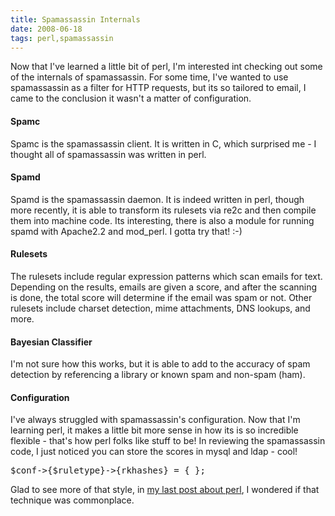 ```yaml
---
title: Spamassassin Internals
date: 2008-06-18
tags: perl,spamassassin
---
```

Now that I've learned a little bit of perl, I'm interested int checking out some of the internals of spamassassin. For some time, I've wanted to use spamassassin as a filter for HTTP requests, but its so tailored to email, I came to the conclusion it wasn't a matter of configuration.
<h4>Spamc</h4>Spamc is the spamassassin client. It is written in C, which surprised me - I thought all of spamassassin was written in perl.
<h4>Spamd</h4>Spamd is the spamassassin daemon. It is indeed written in perl, though more recently, it is able to transform its rulesets via re2c and then compile them into machine code. Its interesting, there is also a module for running spamd with Apache2.2 and mod_perl. I gotta try that! :-)
<h4>Rulesets</h4>The rulesets include regular expression patterns which scan emails for text. Depending on the results, emails are given a score, and after the scanning is done, the total score will determine if the email was spam or not. Other rulesets include charset detection, mime attachments, DNS lookups, and more.

<h4>Bayesian Classifier</h4>I'm not sure how this works, but it is able to add to the accuracy of spam detection by referencing a library or known spam and non-spam (ham).
<h4>Configuration</h4>I've always struggled with spamassassin's configuration. Now that I'm learning perl, it makes a little bit more sense in how its is so incredible flexible - that's how perl folks like stuff to be! 
In reviewing the spamassassin code, I just noticed you can store the scores in mysql and ldap - cool!

<pre lang="perl">$conf-&gt;{$ruletype}-&gt;{rkhashes} = { };</pre>

Glad to see more of that style, in <a href="http://www.docunext.com/2008/06/more-perl-thoughts.html">my last post about perl</a>, I wondered if that technique was commonplace.

